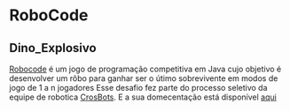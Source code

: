 # RoboCode
## Dino_Explosivo 
[Robocode](https://robocode.sourceforge.io/) é um jogo de programação competitiva em Java cujo objetivo é desenvolver um rôbo para ganhar ser o útimo sobrevivente em modos de jogo de 1 a n jogadores 
Esse desafio fez parte do processo seletivo da equipe de robotica [CrosBots](https://www.instagram.com/crossbots/). E a sua domecentação está disponível [aqui]( https://www.notion.so/Documentacao-Dino_Explosivo-ebac8b8a28ad4323baa87ae1a393ae10)
